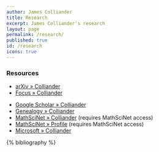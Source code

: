 ```yaml
---
author: James Colliander
title: Research
excerpt: James Colliander's research
layout: page
permalink: /research/
published: true
id: /research
icons: true
---
```


### Resources

* 	[arXiv » Colliander](http://arxiv.org/find/math/1/au:+Colliander_J/0/1/0/all/0/1 )
* 	[Focus » Colliander](https://focus.library.utoronto.ca/people/7)
<!-- * 	[ResearcherID » Colliander](http://www.researcherid.com/rid/G-6285-2011) -->
* 	[Google Scholar » Colliander](http://scholar.google.com/citations?hl=en&user=CioUdggAAAAJ)
* 	[Genealogy » Colliander](http://genealogy.math.ndsu.nodak.edu/id.php?id=63499) 
*	[MathSciNet » Colliander](http://www.ams.org.myaccess.library.utoronto.ca/mathscinet/search/publications.html?pg1=IID&s1=605594) (requires MathSciNet access) 
*	[MathSciNet » Profile](http://www.ams.org.myaccess.library.utoronto.ca/mathscinet/search/author.html?mrauthid=605594) (requires MathSciNet access) 
*	[Microsoft » Colliander](http://academic.research.microsoft.com/Author/2662533/james-colliander)
 
<!-- 
### Bibliography

> Note to the reader: The list below is generated automatically from a bibtex file exported from MathSciNet. I have not figured out how to parse the mathematical notation properly yet. --J. Colliander -->

{% bibliography %}
